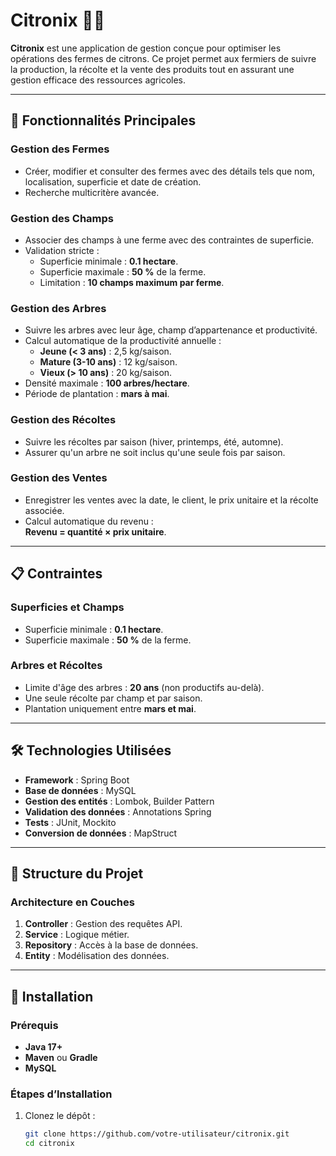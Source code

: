 # Citronix 🌿🍋

**Citronix** est une application de gestion conçue pour optimiser les opérations des fermes de citrons. Ce projet permet aux fermiers de suivre la production, la récolte et la vente des produits tout en assurant une gestion efficace des ressources agricoles.

---

## 🚀 Fonctionnalités Principales

### **Gestion des Fermes**
- Créer, modifier et consulter des fermes avec des détails tels que nom, localisation, superficie et date de création.
- Recherche multicritère avancée.

### **Gestion des Champs**
- Associer des champs à une ferme avec des contraintes de superficie.
- Validation stricte :
   - Superficie minimale : **0.1 hectare**.
   - Superficie maximale : **50 %** de la ferme.
   - Limitation : **10 champs maximum par ferme**.

### **Gestion des Arbres**
- Suivre les arbres avec leur âge, champ d’appartenance et productivité.
- Calcul automatique de la productivité annuelle :
   - **Jeune (< 3 ans)** : 2,5 kg/saison.
   - **Mature (3-10 ans)** : 12 kg/saison.
   - **Vieux (> 10 ans)** : 20 kg/saison.
- Densité maximale : **100 arbres/hectare**.
- Période de plantation : **mars à mai**.

### **Gestion des Récoltes**
- Suivre les récoltes par saison (hiver, printemps, été, automne).
- Assurer qu'un arbre ne soit inclus qu'une seule fois par saison.

### **Gestion des Ventes**
- Enregistrer les ventes avec la date, le client, le prix unitaire et la récolte associée.
- Calcul automatique du revenu :  
  **Revenu = quantité × prix unitaire**.

---

## 📋 Contraintes

### **Superficies et Champs**
- Superficie minimale : **0.1 hectare**.
- Superficie maximale : **50 %** de la ferme.

### **Arbres et Récoltes**
- Limite d'âge des arbres : **20 ans** (non productifs au-delà).
- Une seule récolte par champ et par saison.
- Plantation uniquement entre **mars et mai**.

---

## 🛠️ Technologies Utilisées

- **Framework** : Spring Boot
- **Base de données** : MySQL
- **Gestion des entités** : Lombok, Builder Pattern
- **Validation des données** : Annotations Spring
- **Tests** : JUnit, Mockito
- **Conversion de données** : MapStruct

---

## 📂 Structure du Projet

### **Architecture en Couches**
1. **Controller** : Gestion des requêtes API.
2. **Service** : Logique métier.
3. **Repository** : Accès à la base de données.
4. **Entity** : Modélisation des données.

---

## 🚧 Installation

### **Prérequis**
- **Java 17+**
- **Maven** ou **Gradle**
- **MySQL**

### **Étapes d’Installation**
1. Clonez le dépôt :
   ```bash
   git clone https://github.com/votre-utilisateur/citronix.git
   cd citronix
